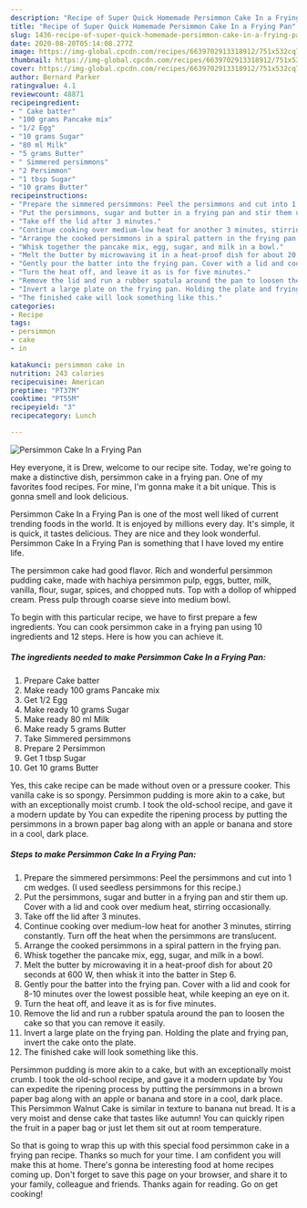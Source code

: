 ```yaml
---
description: "Recipe of Super Quick Homemade Persimmon Cake In a Frying Pan"
title: "Recipe of Super Quick Homemade Persimmon Cake In a Frying Pan"
slug: 1436-recipe-of-super-quick-homemade-persimmon-cake-in-a-frying-pan
date: 2020-08-20T05:14:08.277Z
image: https://img-global.cpcdn.com/recipes/6639702913318912/751x532cq70/persimmon-cake-in-a-frying-pan-recipe-main-photo.jpg
thumbnail: https://img-global.cpcdn.com/recipes/6639702913318912/751x532cq70/persimmon-cake-in-a-frying-pan-recipe-main-photo.jpg
cover: https://img-global.cpcdn.com/recipes/6639702913318912/751x532cq70/persimmon-cake-in-a-frying-pan-recipe-main-photo.jpg
author: Bernard Parker
ratingvalue: 4.1
reviewcount: 48871
recipeingredient:
- " Cake batter"
- "100 grams Pancake mix"
- "1/2 Egg"
- "10 grams Sugar"
- "80 ml Milk"
- "5 grams Butter"
- " Simmered persimmons"
- "2 Persimmon"
- "1 tbsp Sugar"
- "10 grams Butter"
recipeinstructions:
- "Prepare the simmered persimmons: Peel the persimmons and cut into 1 cm wedges. (I used seedless persimmons for this recipe.)"
- "Put the persimmons, sugar and butter in a frying pan and stir them up. Cover with a lid and cook over medium heat, stirring occasionally."
- "Take off the lid after 3 minutes."
- "Continue cooking over medium-low heat for another 3 minutes, stirring constantly. Turn off the heat when the persimmons are translucent."
- "Arrange the cooked persimmons in a spiral pattern in the frying pan."
- "Whisk together the pancake mix, egg, sugar, and milk in a bowl."
- "Melt the butter by microwaving it in a heat-proof dish for about 20 seconds at 600 W, then whisk it into the batter in Step 6."
- "Gently pour the batter into the frying pan. Cover with a lid and cook for 8-10 minutes over the lowest possible heat, while keeping an eye on it."
- "Turn the heat off, and leave it as is for five minutes."
- "Remove the lid and run a rubber spatula around the pan to loosen the cake so that you can remove it easily."
- "Invert a large plate on the frying pan. Holding the plate and frying pan, invert the cake onto the plate."
- "The finished cake will look something like this."
categories:
- Recipe
tags:
- persimmon
- cake
- in

katakunci: persimmon cake in 
nutrition: 243 calories
recipecuisine: American
preptime: "PT37M"
cooktime: "PT55M"
recipeyield: "3"
recipecategory: Lunch

---
```



![Persimmon Cake In a Frying Pan](https://img-global.cpcdn.com/recipes/6639702913318912/751x532cq70/persimmon-cake-in-a-frying-pan-recipe-main-photo.jpg)

Hey everyone, it is Drew, welcome to our recipe site. Today, we're going to make a distinctive dish, persimmon cake in a frying pan. One of my favorites food recipes. For mine, I'm gonna make it a bit unique. This is gonna smell and look delicious.

Persimmon Cake In a Frying Pan is one of the most well liked of current trending foods in the world. It is enjoyed by millions every day. It's simple, it is quick, it tastes delicious. They are nice and they look wonderful. Persimmon Cake In a Frying Pan is something that I have loved my entire life.

The persimmon cake had good flavor. Rich and wonderful persimmon pudding cake, made with hachiya persimmon pulp, eggs, butter, milk, vanilla, flour, sugar, spices, and chopped nuts. Top with a dollop of whipped cream. Press pulp through coarse sieve into medium bowl.


To begin with this particular recipe, we have to first prepare a few ingredients. You can cook persimmon cake in a frying pan using 10 ingredients and 12 steps. Here is how you can achieve it.

<!--inarticleads1-->

##### The ingredients needed to make Persimmon Cake In a Frying Pan:

1. Prepare  Cake batter
1. Make ready 100 grams Pancake mix
1. Get 1/2 Egg
1. Make ready 10 grams Sugar
1. Make ready 80 ml Milk
1. Make ready 5 grams Butter
1. Take  Simmered persimmons
1. Prepare 2 Persimmon
1. Get 1 tbsp Sugar
1. Get 10 grams Butter


Yes, this cake recipe can be made without oven or a pressure cooker. This vanilla cake is so spongy. Persimmon pudding is more akin to a cake, but with an exceptionally moist crumb. I took the old-school recipe, and gave it a modern update by You can expedite the ripening process by putting the persimmons in a brown paper bag along with an apple or banana and store in a cool, dark place. 

<!--inarticleads2-->

##### Steps to make Persimmon Cake In a Frying Pan:

1. Prepare the simmered persimmons: Peel the persimmons and cut into 1 cm wedges. (I used seedless persimmons for this recipe.)
1. Put the persimmons, sugar and butter in a frying pan and stir them up. Cover with a lid and cook over medium heat, stirring occasionally.
1. Take off the lid after 3 minutes.
1. Continue cooking over medium-low heat for another 3 minutes, stirring constantly. Turn off the heat when the persimmons are translucent.
1. Arrange the cooked persimmons in a spiral pattern in the frying pan.
1. Whisk together the pancake mix, egg, sugar, and milk in a bowl.
1. Melt the butter by microwaving it in a heat-proof dish for about 20 seconds at 600 W, then whisk it into the batter in Step 6.
1. Gently pour the batter into the frying pan. Cover with a lid and cook for 8-10 minutes over the lowest possible heat, while keeping an eye on it.
1. Turn the heat off, and leave it as is for five minutes.
1. Remove the lid and run a rubber spatula around the pan to loosen the cake so that you can remove it easily.
1. Invert a large plate on the frying pan. Holding the plate and frying pan, invert the cake onto the plate.
1. The finished cake will look something like this.


Persimmon pudding is more akin to a cake, but with an exceptionally moist crumb. I took the old-school recipe, and gave it a modern update by You can expedite the ripening process by putting the persimmons in a brown paper bag along with an apple or banana and store in a cool, dark place. This Persimmon Walnut Cake is similar in texture to banana nut bread. It is a very moist and dense cake that tastes like autumn! You can quickly ripen the fruit in a paper bag or just let them sit out at room temperature. 

So that is going to wrap this up with this special food persimmon cake in a frying pan recipe. Thanks so much for your time. I am confident you will make this at home. There's gonna be interesting food at home recipes coming up. Don't forget to save this page on your browser, and share it to your family, colleague and friends. Thanks again for reading. Go on get cooking!
